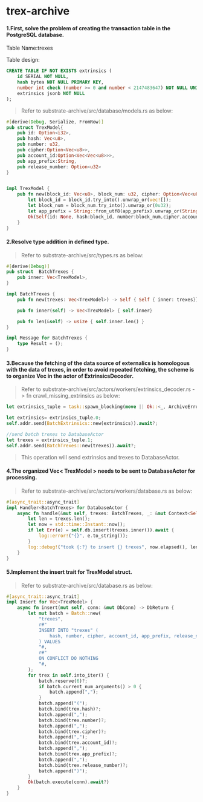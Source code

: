 # trex-archive

#### 1.First, solve the problem of creating the transaction table in the PostgreSQL database.
Table Name:trexes

Table design: 
```sql
CREATE TABLE IF NOT EXISTS extrinsics (
	id SERIAL NOT NULL,
	hash bytea NOT NULL PRIMARY KEY,
	number int check (number >= 0 and number < 2147483647) NOT NULL UNIQUE,
	extrinsics jsonb NOT NULL
);
```

> Refer to substrate-archive/src/database/models.rs as below:
```rust
#[derive(Debug, Serialize, FromRow)]
pub struct TrexModel{
	pub id: Option<i32>,
	pub hash: Vec<u8>,
	pub number: u32,
	pub cipher:Option<Vec<u8>>,
	pub account_id:Option<Vec<Vec<u8>>>,
	pub app_prefix:String,
	pub release_number: Option<u32>
}


impl TrexModel {
	pub fn new(block_id: Vec<u8>, block_num: u32, cipher: Option<Vec<u8>>, account_id:Option<Vec<Vec<u8>>>, app_prefix:Vec<u8>, release_number:Option<u32>) -> Result<Self>{
		let block_id = block_id.try_into().unwrap_or(vec![]);
		let block_num = block_num.try_into().unwrap_or(0u32);
		let app_prefix = String::from_utf8(app_prefix).unwrap_or(String::from(""));
		Ok(Self{id: None, hash:block_id, number:block_num,cipher,account_id,app_prefix,release_number})
	}
}
```

#### 2.Resolve type addition in defined type.
> Refer to substrate-archive/src/types.rs as below:

```rust
#[derive(Debug)]
pub struct  BatchTrexes {
	pub inner: Vec<TrexModel>,
}

impl BatchTrexes {
	pub fn new(trexes: Vec<TrexModel>) -> Self { Self { inner: trexes}}

	pub fn inner(self) -> Vec<TrexModel> { self.inner}

	pub fn len(&self) -> usize { self.inner.len() }
}

impl Message for BatchTrexes {
	type Result = ();
}
```

#### 3.Because the fetching of the data source of externalics is homologous with the data of trexes, in order to avoid repeated fetching, the scheme is to organize Vec<TrexModel> in the actor of ExtrinsicsDecoder.
> Refer to substrate-archive/src/actors/workers/extrinsics_decoder.rs -> fn crawl_missing_extrinsics as below:
```rust
let extrinsics_tuple = task::spawn_blocking(move || Ok::<_, ArchiveError>(Self::decode(&decoder, blocks, &upgrades))).await??;

let extrinsics= extrinsics_tuple.0;
self.addr.send(BatchExtrinsics::new(extrinsics)).await?;

//send batch trexes to DatabaseActor
let trexes = extrinsics_tuple.1;
self.addr.send(BatchTrexes::new(trexes)).await?;
```
> This operation will send extrinsics and trexes to DatabaseActor.

#### 4.The organized Vec< TrexModel > needs to be sent to DatabaseActor for processing.
> Refer to substrate-archive/src/actors/workers/database.rs as below:
```rust
#[async_trait::async_trait]
impl Handler<BatchTrexes> for DatabaseActor {
	async fn handle(&mut self, trexes: BatchTrexes, _: &mut Context<Self>) {
		let len = trexes.len();
		let now = std::time::Instant::now();
		if let Err(e) = self.db.insert(trexes.inner()).await {
			log::error!("{}", e.to_string());
		}
		log::debug!("took {:?} to insert {} trexes", now.elapsed(), len);
	}
}
```

#### 5.Implement the insert trait for TrexModel struct.
> Refer to substrate-archive/src/database.rs as below:
```rust
#[async_trait::async_trait]
impl Insert for Vec<TrexModel> {
	async fn insert(mut self, conn: &mut DbConn) -> DbReturn {
		let mut batch = Batch::new(
			"trexes",
			r#"
			INSERT INTO "trexes" (
				hash, number, cipher, account_id, app_prefix, release_number
			) VALUES
			"#,
			r#"
			ON CONFLICT DO NOTHING
			"#,
		);
		for trex in self.into_iter() {
			batch.reserve(6)?;
			if batch.current_num_arguments() > 0 {
				batch.append(",");
			}
			batch.append("(");
			batch.bind(trex.hash)?;
			batch.append(",");
			batch.bind(trex.number)?;
			batch.append(",");
			batch.bind(trex.cipher)?;
			batch.append(",");
			batch.bind(trex.account_id)?;
			batch.append(",");
			batch.bind(trex.app_prefix)?;
			batch.append(",");
			batch.bind(trex.release_number)?;
			batch.append(")");
		}
		Ok(batch.execute(conn).await?)
	}
}
```
